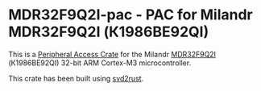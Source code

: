 # MDR32F9Q2I-pac - PAC for Milandr MDR32F9Q2I (К1986ВЕ92QI)

This is a [Peripheral Access Crate] for the Milandr [MDR32F9Q2I] (К1986ВЕ92QI) 32-bit ARM Cortex-M3 microcontroller.

This crate has been built using [svd2rust].

[MDR32F9Q2I]: https://ic.milandr.ru/upload/iblock/171/g9tgquln17x35co1x7547w8b3qafcty9/%D0%9A1986%D0%92%D0%9592QI.pdf
[Peripheral Access Crate]: https://rust-embedded.github.io/book/start/registers.html
[svd2rust]: https://github.com/rust-embedded/svd2rust
